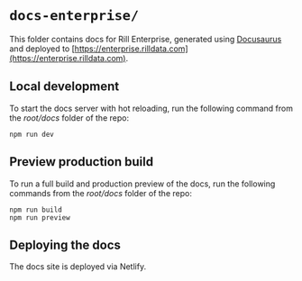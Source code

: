 # `docs-enterprise/`

This folder contains docs for Rill Enterprise, generated using [Docusaurus](https://docusaurus.io/) and deployed to [https://enterprise.rilldata.com](https://enterprise.rilldata.com).

## Local development

To start the docs server with hot reloading, run the following command from the _root/docs_ folder of the repo:

```
npm run dev
```

## Preview production build

To run a full build and production preview of the docs, run the following commands from the _root/docs_ folder of the repo:

```
npm run build
npm run preview
```

## Deploying the docs

The docs site is deployed via Netlify.
